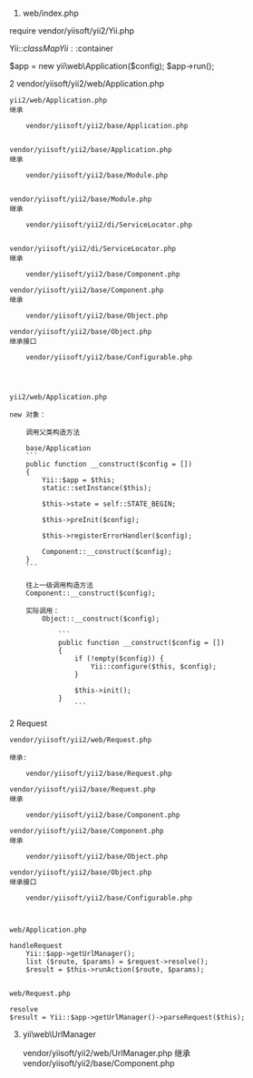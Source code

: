






1. web/index.php


require vendor/yiisoft/yii2/Yii.php


Yii::$classMap 
Yii::$container 



$app = new yii\web\Application($config);
$app->run();




2 vendor/yiisoft/yii2/web/Application.php


	yii2/web/Application.php
	继承

		vendor/yiisoft/yii2/base/Application.php


	vendor/yiisoft/yii2/base/Application.php
	继承

		vendor/yiisoft/yii2/base/Module.php


	vendor/yiisoft/yii2/base/Module.php
	继承

		vendor/yiisoft/yii2/di/ServiceLocator.php


	vendor/yiisoft/yii2/di/ServiceLocator.php
	继承

		vendor/yiisoft/yii2/base/Component.php

	vendor/yiisoft/yii2/base/Component.php
	继承

		vendor/yiisoft/yii2/base/Object.php
	
	vendor/yiisoft/yii2/base/Object.php
	继承接口

		vendor/yiisoft/yii2/base/Configurable.php
	



	yii2/web/Application.php

	new 对象：

		调用父类构造方法

		base/Application
		```
		public function __construct($config = [])
	    {
	        Yii::$app = $this;
	        static::setInstance($this);

	        $this->state = self::STATE_BEGIN;

	        $this->preInit($config);

	        $this->registerErrorHandler($config);

	        Component::__construct($config);
	    }
		```

		往上一级调用构造方法
		Component::__construct($config);

		实际调用：
			Object::__construct($config);
	
				```
				public function __construct($config = [])
				{
    				if (!empty($config)) {
        				Yii::configure($this, $config);
   					}

    				$this->init();
				}
					```


2 Request

	vendor/yiisoft/yii2/web/Request.php

	继承:

		vendor/yiisoft/yii2/base/Request.php

	vendor/yiisoft/yii2/base/Request.php
	继承

		vendor/yiisoft/yii2/base/Component.php

	vendor/yiisoft/yii2/base/Component.php
	继承

		vendor/yiisoft/yii2/base/Object.php
	
	vendor/yiisoft/yii2/base/Object.php
	继承接口

		vendor/yiisoft/yii2/base/Configurable.php



	web/Application.php

	handleRequest
		Yii::$app->getUrlManager();
		list ($route, $params) = $request->resolve();
		$result = $this->runAction($route, $params);


	web/Request.php

	resolve
	$result = Yii::$app->getUrlManager()->parseRequest($this);



3. yii\web\UrlManager


	vendor/yiisoft/yii2/web/UrlManager.php
	继承
		vendor/yiisoft/yii2/base/Component.php